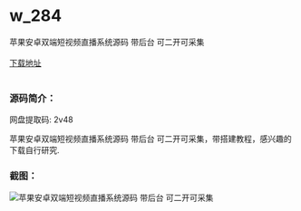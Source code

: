 # w_284
苹果安卓双端短视频直播系统源码 带后台 可二开可采集
<br/></br>
[下载地址](https://www.uuid2.com/284.html "下载地址")
<br/></br>
<h3>源码简介：</h3>
<p>网盘提取码:    2v48<p>
<p>苹果安卓双端短视频直播系统源码 带后台 可二开可采集，带搭建教程，感兴趣的下载自行研究.<p>
<h3>截图：</h3>
<img src="https://www.uuid2.com/wp-content/uploads/img/202105/6413305118.jpg" alt="苹果安卓双端短视频直播系统源码 带后台 可二开可采集">
